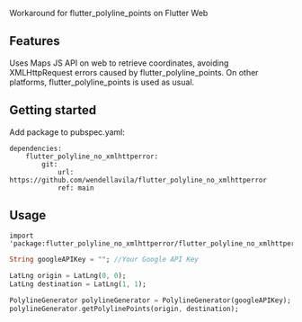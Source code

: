 <!--
For information about how to write a good package README, see the guide for
[writing package pages](https://dart.dev/guides/libraries/writing-package-pages).

For general information about developing packages, see the Dart guide for
[creating packages](https://dart.dev/guides/libraries/create-library-packages)
and the Flutter guide for
[developing packages and plugins](https://flutter.dev/developing-packages).
-->
Workaround for flutter_polyline_points on Flutter Web

## Features
Uses Maps JS API on web to retrieve coordinates, avoiding XMLHttpRequest errors caused by flutter_polyline_points.
On other platforms, flutter_polyline_points is used as usual.

## Getting started
Add package to pubspec.yaml:
```
dependencies:
    flutter_polyline_no_xmlhttperror:
        git:
            url: https://github.com/wendellavila/flutter_polyline_no_xmlhttperror
            ref: main
```

## Usage
```
import 'package:flutter_polyline_no_xmlhttperror/flutter_polyline_no_xmlhttperror.dart'
```

```dart
String googleAPIKey = ""; //Your Google API Key

LatLng origin = LatLng(0, 0);
LatLng destination = LatLng(1, 1);

PolylineGenerator polylineGenerator = PolylineGenerator(googleAPIKey);
polylineGenerator.getPolylinePoints(origin, destination);
```